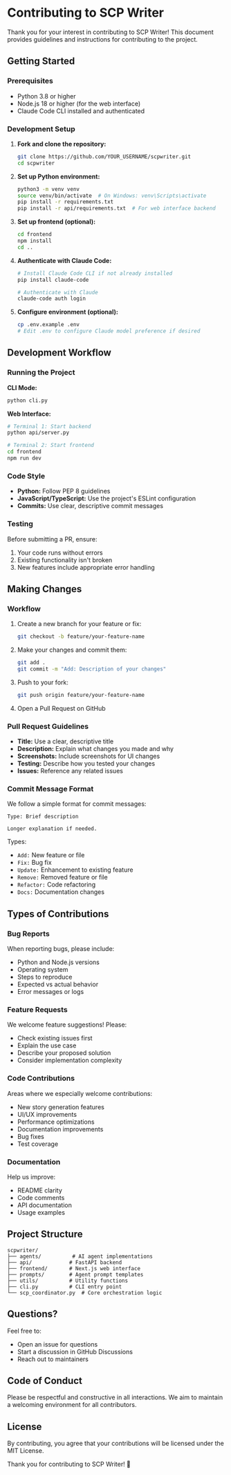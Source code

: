 # Contributing to SCP Writer

Thank you for your interest in contributing to SCP Writer! This document provides guidelines and instructions for contributing to the project.

## Getting Started

### Prerequisites

- Python 3.8 or higher
- Node.js 18 or higher (for the web interface)
- Claude Code CLI installed and authenticated

### Development Setup

1. **Fork and clone the repository:**
   ```bash
   git clone https://github.com/YOUR_USERNAME/scpwriter.git
   cd scpwriter
   ```

2. **Set up Python environment:**
   ```bash
   python3 -m venv venv
   source venv/bin/activate  # On Windows: venv\Scripts\activate
   pip install -r requirements.txt
   pip install -r api/requirements.txt  # For web interface backend
   ```

3. **Set up frontend (optional):**
   ```bash
   cd frontend
   npm install
   cd ..
   ```

4. **Authenticate with Claude Code:**
   ```bash
   # Install Claude Code CLI if not already installed
   pip install claude-code
   
   # Authenticate with Claude
   claude-code auth login
   ```

5. **Configure environment (optional):**
   ```bash
   cp .env.example .env
   # Edit .env to configure Claude model preference if desired
   ```

## Development Workflow

### Running the Project

**CLI Mode:**
```bash
python cli.py
```

**Web Interface:**
```bash
# Terminal 1: Start backend
python api/server.py

# Terminal 2: Start frontend
cd frontend
npm run dev
```

### Code Style

- **Python:** Follow PEP 8 guidelines
- **JavaScript/TypeScript:** Use the project's ESLint configuration
- **Commits:** Use clear, descriptive commit messages

### Testing

Before submitting a PR, ensure:
1. Your code runs without errors
2. Existing functionality isn't broken
3. New features include appropriate error handling

## Making Changes

### Workflow

1. Create a new branch for your feature or fix:
   ```bash
   git checkout -b feature/your-feature-name
   ```

2. Make your changes and commit them:
   ```bash
   git add .
   git commit -m "Add: Description of your changes"
   ```

3. Push to your fork:
   ```bash
   git push origin feature/your-feature-name
   ```

4. Open a Pull Request on GitHub

### Pull Request Guidelines

- **Title:** Use a clear, descriptive title
- **Description:** Explain what changes you made and why
- **Screenshots:** Include screenshots for UI changes
- **Testing:** Describe how you tested your changes
- **Issues:** Reference any related issues

### Commit Message Format

We follow a simple format for commit messages:

```
Type: Brief description

Longer explanation if needed.
```

Types:
- `Add:` New feature or file
- `Fix:` Bug fix
- `Update:` Enhancement to existing feature
- `Remove:` Removed feature or file
- `Refactor:` Code refactoring
- `Docs:` Documentation changes

## Types of Contributions

### Bug Reports

When reporting bugs, please include:
- Python and Node.js versions
- Operating system
- Steps to reproduce
- Expected vs actual behavior
- Error messages or logs

### Feature Requests

We welcome feature suggestions! Please:
- Check existing issues first
- Explain the use case
- Describe your proposed solution
- Consider implementation complexity

### Code Contributions

Areas where we especially welcome contributions:
- New story generation features
- UI/UX improvements
- Performance optimizations
- Documentation improvements
- Bug fixes
- Test coverage

### Documentation

Help us improve:
- README clarity
- Code comments
- API documentation
- Usage examples

## Project Structure

```
scpwriter/
├── agents/          # AI agent implementations
├── api/            # FastAPI backend
├── frontend/       # Next.js web interface
├── prompts/        # Agent prompt templates
├── utils/          # Utility functions
├── cli.py          # CLI entry point
└── scp_coordinator.py  # Core orchestration logic
```

## Questions?

Feel free to:
- Open an issue for questions
- Start a discussion in GitHub Discussions
- Reach out to maintainers

## Code of Conduct

Please be respectful and constructive in all interactions. We aim to maintain a welcoming environment for all contributors.

## License

By contributing, you agree that your contributions will be licensed under the MIT License.

Thank you for contributing to SCP Writer! 🚀